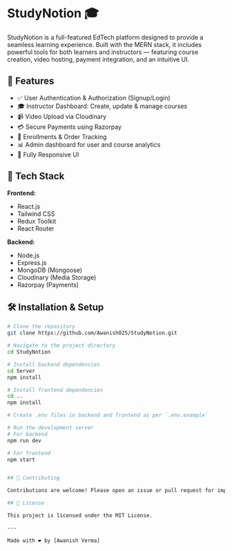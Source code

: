 # StudyNotion 🎓

StudyNotion is a full-featured EdTech platform designed to provide a seamless learning experience. Built with the MERN stack, it includes powerful tools for both learners and instructors — featuring course creation, video hosting, payment integration, and an intuitive UI.

## 🌟 Features

- ✅ User Authentication & Authorization (Signup/Login)
- 🎓 Instructor Dashboard: Create, update & manage courses
- 📹 Video Upload via Cloudinary
- 💳 Secure Payments using Razorpay
- 🧾 Enrollments & Order Tracking
- 📊 Admin dashboard for user and course analytics
 - 📱 Fully Responsive UI

## 🚀 Tech Stack

**Frontend:**
- React.js
- Tailwind CSS
- Redux Toolkit
- React Router

**Backend:**
- Node.js
- Express.js
- MongoDB (Mongoose)
- Cloudinary (Media Storage)
- Razorpay (Payments)

## 🛠️ Installation & Setup

```bash
# Clone the repository
git clone https://github.com/Awanish025/StudyNotion.git

# Navigate to the project directory
cd StudyNotion

# Install backend dependencies
cd Server
npm install

# Install frontend dependencies
cd ..
npm install

# Create .env files in backend and frontend as per `.env.example`

# Run the development server
# For backend
npm run dev

# For frontend
npm start


## 🤝 Contributing

Contributions are welcome! Please open an issue or pull request for improvements, suggestions, or bug fixes.

## 📄 License

This project is licensed under the MIT License.

---

Made with ❤️ by [Awanish Verma]


